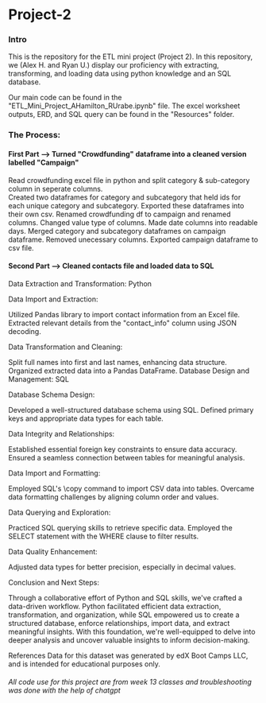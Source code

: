 # Project-2

### Intro
This is the repository for the ETL mini project (Project 2). In this repository, we (Alex H. and Ryan U.) display our proficiency with extracting, transforming, and loading data using python knowledge and an SQL database. 

Our main code can be found in the "ETL_Mini_Project_AHamilton_RUrabe.ipynb" file. The excel worksheet outputs, ERD, and SQL query can be found in the "Resources" folder.


### The Process:

#### First Part --> Turned "Crowdfunding" dataframe into a cleaned version labelled "Campaign"
Read crowdfunding excel file in python and split category & sub-category column in seperate columns. \
Created two dataframes for category and subcategory that held ids for each unique category and subcategory. 
Exported these dataframes into their own csv.
Renamed crowdfunding df to campaign and renamed columns.
Changed value type of columns.
Made date columns into readable days.
Merged category and subcategory dataframes on campaign dataframe.
Removed unecessary columns.
Exported campaign dataframe to csv file.

#### Second Part --> Cleaned contacts file and loaded data to SQL
Data Extraction and Transformation: Python

Data Import and Extraction:

Utilized Pandas library to import contact information from an Excel file.
Extracted relevant details from the "contact_info" column using JSON decoding.

Data Transformation and Cleaning:

Split full names into first and last names, enhancing data structure.
Organized extracted data into a Pandas DataFrame.
Database Design and Management: SQL

Database Schema Design:

Developed a well-structured database schema using SQL.
Defined primary keys and appropriate data types for each table.

Data Integrity and Relationships:

Established essential foreign key constraints to ensure data accuracy.
Ensured a seamless connection between tables for meaningful analysis.

Data Import and Formatting:

Employed SQL's \copy command to import CSV data into tables.
Overcame data formatting challenges by aligning column order and values.

Data Querying and Exploration:

Practiced SQL querying skills to retrieve specific data.
Employed the SELECT statement with the WHERE clause to filter results.

Data Quality Enhancement:

Adjusted data types for better precision, especially in decimal values.

Conclusion and Next Steps:

Through a collaborative effort of Python and SQL skills, we've crafted a data-driven workflow. Python facilitated efficient data extraction, transformation, and organization, while SQL empowered us to create a structured database, enforce relationships, import data, and extract meaningful insights. With this foundation, we're well-equipped to delve into deeper analysis and uncover valuable insights to inform decision-making.

References
Data for this dataset was generated by edX Boot Camps LLC, and is intended for educational purposes only.

###### All code use for this project are from week 13 classes and troubleshooting was done with the help of chatgpt


